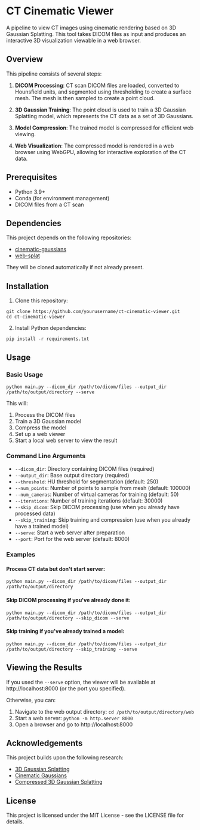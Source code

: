 # CT Cinematic Viewer

A pipeline to view CT images using cinematic rendering based on 3D Gaussian Splatting. This tool takes DICOM files as input and produces an interactive 3D visualization viewable in a web browser.

## Overview

This pipeline consists of several steps:

1. **DICOM Processing**: CT scan DICOM files are loaded, converted to Hounsfield units, and segmented using thresholding to create a surface mesh. The mesh is then sampled to create a point cloud.

2. **3D Gaussian Training**: The point cloud is used to train a 3D Gaussian Splatting model, which represents the CT data as a set of 3D Gaussians.

3. **Model Compression**: The trained model is compressed for efficient web viewing.

4. **Web Visualization**: The compressed model is rendered in a web browser using WebGPU, allowing for interactive exploration of the CT data.

## Prerequisites

- Python 3.9+
- Conda (for environment management)
- DICOM files from a CT scan

## Dependencies

This project depends on the following repositories:
- [cinematic-gaussians](https://github.com/KeKsBoTer/cinematic-gaussians)
- [web-splat](https://github.com/KeKsBoTer/web-splat)

They will be cloned automatically if not already present.

## Installation

1. Clone this repository:
```
git clone https://github.com/yourusername/ct-cinematic-viewer.git
cd ct-cinematic-viewer
```

2. Install Python dependencies:
```
pip install -r requirements.txt
```

## Usage

### Basic Usage

```
python main.py --dicom_dir /path/to/dicom/files --output_dir /path/to/output/directory --serve
```

This will:
1. Process the DICOM files
2. Train a 3D Gaussian model
3. Compress the model
4. Set up a web viewer
5. Start a local web server to view the result

### Command Line Arguments

- `--dicom_dir`: Directory containing DICOM files (required)
- `--output_dir`: Base output directory (required)
- `--threshold`: HU threshold for segmentation (default: 250)
- `--num_points`: Number of points to sample from mesh (default: 100000)
- `--num_cameras`: Number of virtual cameras for training (default: 50)
- `--iterations`: Number of training iterations (default: 30000)
- `--skip_dicom`: Skip DICOM processing (use when you already have processed data)
- `--skip_training`: Skip training and compression (use when you already have a trained model)
- `--serve`: Start a web server after preparation
- `--port`: Port for the web server (default: 8000)

### Examples

#### Process CT data but don't start server:
```
python main.py --dicom_dir /path/to/dicom/files --output_dir /path/to/output/directory
```

#### Skip DICOM processing if you've already done it:
```
python main.py --dicom_dir /path/to/dicom/files --output_dir /path/to/output/directory --skip_dicom --serve
```

#### Skip training if you've already trained a model:
```
python main.py --dicom_dir /path/to/dicom/files --output_dir /path/to/output/directory --skip_training --serve
```

## Viewing the Results

If you used the `--serve` option, the viewer will be available at http://localhost:8000 (or the port you specified).

Otherwise, you can:
1. Navigate to the web output directory: `cd /path/to/output/directory/web`
2. Start a web server: `python -m http.server 8000`
3. Open a browser and go to http://localhost:8000

## Acknowledgements

This project builds upon the following research:
- [3D Gaussian Splatting](https://github.com/graphdeco-inria/gaussian-splatting)
- [Cinematic Gaussians](https://keksboter.github.io/cinematic-gaussians/)
- [Compressed 3D Gaussian Splatting](https://github.com/KeKsBoTer/c3dgs)

## License

This project is licensed under the MIT License - see the LICENSE file for details. 